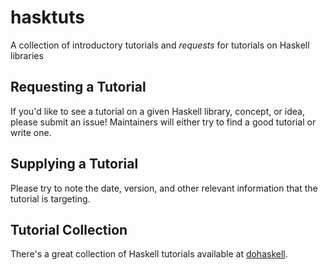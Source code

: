 # hasktuts

A collection of introductory tutorials and *requests* for tutorials on Haskell libraries

## Requesting a Tutorial

If you'd like to see a tutorial on a given Haskell library, concept, or idea, please submit an issue!
Maintainers will either try to find a good tutorial or write one.

## Supplying a Tutorial

Please try to note the date, version, and other relevant information that the tutorial is targeting.

## Tutorial Collection

There's a great collection of Haskell tutorials available at [dohaskell](http://www.dohaskell.com/). 
